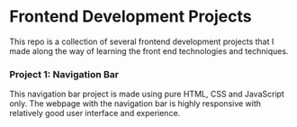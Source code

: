 # Frontend Development Projects
This repo is a collection of several frontend development projects that I made along the way of learning the front end technologies and techniques.
### Project 1: Navigation Bar
This navigation bar project is made using pure HTML, CSS and JavaScript only. The webpage with the navigation bar is highly responsive with relatively good user interface and experience.
